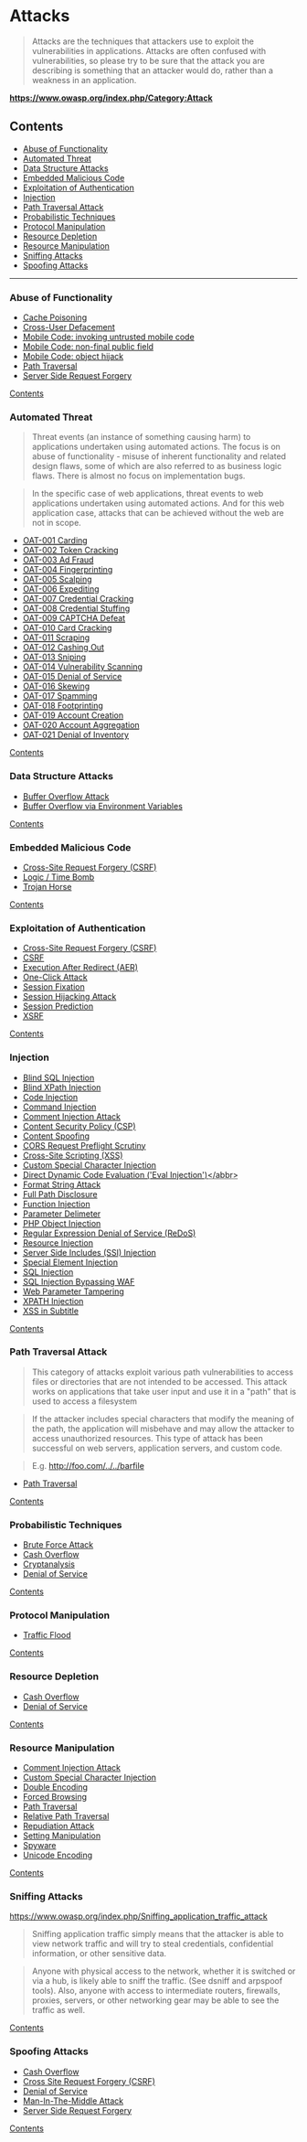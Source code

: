 # Attacks

> Attacks are the techniques that attackers use to exploit the vulnerabilities in applications. Attacks are often confused with vulnerabilities, so please try to be sure that the attack you are describing is something that an attacker would do, rather than a weakness in an application.

**https://www.owasp.org/index.php/Category:Attack**

## Contents

- [Abuse of Functionality](#abuse-of-functionality)
- [Automated Threat](#automated-threat)
- [Data Structure Attacks](#data-structure-attacks)
- [Embedded Malicious Code](#embedded-malicious-code)
- [Exploitation of Authentication](#exploitation-of-authentication)
- [Injection](#injection)
- [Path Traversal Attack](#path-traversal-attack)
- [Probabilistic Techniques](#probabilistic-techniques)
- [Protocol Manipulation](#protocol-manipulation)
- [Resource Depletion](#resource-depletion)
- [Resource Manipulation](#resource-manipulation)
- [Sniffing Attacks](#sniffing-attacks)
- [Spoofing Attacks](#spoofing-attacks)

---

### Abuse of Functionality

- <abbr title="The impact of a maliciously constructed response can be magnified if it is cached either by a web cache used by multiple users or even the browser cache of a single user.">[Cache Poisoning](https://www.owasp.org/index.php/Cache_Poisoning)</abbr>
- <abbr title="An attacker can make a single request to a vulnerable server that will cause the sever to create two responses, the second of which may be misinterpreted as a response to a different request, possibly one made by another user sharing the same TCP connection with the sever.">[Cross-User Defacement](https://www.owasp.org/index.php/Cross-User_Defacement)</abbr>
- <abbr title="Manipulation of a mobile code in order to execute malicious operations at the client side.">[Mobile Code: invoking untrusted mobile code](https://www.owasp.org/index.php/Mobile_code:_invoking_untrusted_mobile_code)</abbr>
- <abbr title="This attack aims to manipulate non-final public variables used in mobile code, by injecting malicious values on it, mostly in Java and C++ applications.">[Mobile Code: non-final public field](https://www.owasp.org/index.php/Mobile_code:_non-final_public_field)</abbr>
- <abbr title="This attack consists of a technique to create objects without constructors’ methods by taking advantage of the clone() method of Java-based applications.">[Mobile Code: object hijack](https://www.owasp.org/index.php/Mobile_code:_object_hijack)</abbr>
- <abbr title="A path traversal attack (also known as directory traversal) aims to access files and directories that are stored outside the web root folder.">[Path Traversal](https://www.owasp.org/index.php/Path_Traversal)</abbr>
- <abbr title="Abuse of functionality on the server to read or update internal resources. The attacker can supply or a modify a URL which the code running on the server will read or submit data to.">[Server Side Request Forgery](https://www.owasp.org/index.php/Server_Side_Request_Forgery)</abbr>

[Contents](#contents)


### Automated Threat

> Threat events (an instance of something causing harm) to applications undertaken using automated actions. The focus is on abuse of functionality - misuse of inherent functionality and related design flaws, some of which are also referred to as business logic flaws. There is almost no focus on implementation bugs.

> In the specific case of web applications, threat events to web applications undertaken using automated actions. And for this web application case, attacks that can be achieved without the web are not in scope.

- <abbr title="Multiple payment authorisation attempts used to verify the validity of bulk stolen payment card data.">[OAT-001 Carding](https://www.owasp.org/index.php/OAT-001_Carding)</abbr>
- <abbr title="Mass enumeration of coupon numbers, voucher codes, discount tokens, etc.">[OAT-002 Token Cracking](https://www.owasp.org/index.php/OAT-002_Token_Cracking)</abbr>
- <abbr title="False clicks and fraudulent display of web-placed advertisements.">[OAT-003 Ad Fraud](https://www.owasp.org/index.php/OAT-003_Ad_Fraud)</abbr>
- <abbr title="Elicit information about the supporting so ware and framework types and versions.">[OAT-004 Fingerprinting](https://www.owasp.org/index.php/OAT-004_Fingerprinting)</abbr>
- <abbr title="Obtain limited-availability and/or preferred goods/services by unfair methods.">[OAT-005 Scalping](https://www.owasp.org/index.php/OAT-005_Scalping)</abbr>
- <abbr title="Perform actions to hasten progress of usually slow, tedious or time-consuming actions.">[OAT-006 Expediting](https://www.owasp.org/index.php/OAT-006_Expediting)</abbr>
- <abbr title="Identify valid login credentials by trying different values for usernames and/or passwords.">[OAT-007 Credential Cracking](https://www.owasp.org/index.php/OAT-007_Credential_Cracking)</abbr>
- <abbr title="Mass log in attempts used to verify the validity of stolen username/password pairs.">[OAT-008 Credential Stuffing](https://www.owasp.org/index.php/OAT-008_Credential_Stuffing)</abbr>
- <abbr title="Solve anti-automation tests.">[OAT-009 CAPTCHA Defeat](https://www.owasp.org/index.php/OAT-009_CAPTCHA_Defeat)</abbr>
- <abbr title="Identify missing start/expiry dates and security codes for stolen payment card data by trying different values.">[OAT-010 Card Cracking](https://www.owasp.org/index.php/OAT-010_Card_Cracking)</abbr>
- <abbr title="Collect application content and/or other data for use elsewhere.">[OAT-011 Scraping](https://www.owasp.org/index.php/OAT-011_Scraping)</abbr>
- <abbr title="Buy goods or obtain cash utilising validated stolen payment card or other user account data.">[OAT-012 Cashing Out](https://www.owasp.org/index.php/OAT-012_Cashing_Out)</abbr>
- <abbr title="Last minute bid or offer for goods or services.">[OAT-013 Sniping](https://www.owasp.org/index.php/OAT-013_Sniping)</abbr>
- <abbr title="Crawl and fuzz application to identify weaknesses and possible vulnerabilities.">[OAT-014 Vulnerability Scanning](https://www.owasp.org/index.php/OAT-014_Vulnerability_Scanning)</abbr>
- <abbr title="Target resources of the application and database servers, or individual user accounts, to achieve denial of service (DoS).">[OAT-015 Denial of Service](https://www.owasp.org/index.php/OAT-015_Denial_of_Service)</abbr>
- <abbr title="Repeated link clicks, page requests or form submissions intended to alter some metric.">[OAT-016 Skewing](https://www.owasp.org/index.php/OAT-016_Skewing)</abbr>
- <abbr title="Malicious or questionable information addition that appears in public or private content, databases or user messages.">[OAT-017 Spamming](https://www.owasp.org/index.php/OAT-017_Spamming)</abbr>
- <abbr title="Probe and explore application to identify its constituents and properties.">[OAT-018 Footprinting](https://www.owasp.org/index.php/OAT-018_Footprinting)</abbr>
- <abbr title="Create multiple accounts for subsequent misuse.">[OAT-019 Account Creation](https://www.owasp.org/index.php/OAT-019_Account_Creation)</abbr>
- <abbr title="Use by an intermediary application that collects together multiple accounts and interacts on their behalf.">[OAT-020 Account Aggregation](https://www.owasp.org/index.php/OAT-020_Account_Aggregation)</abbr>
- <abbr title="Deplete goods or services stock without ever completing the purchase or committing to the transaction.">[OAT-021 Denial of Inventory](https://www.owasp.org/index.php/OAT-021_Denial_of_Inventory)</abbr>

[Contents](#contents)


### Data Structure Attacks

- <abbr title="Buffer overflows can consist of overflowing the stack (Stack overflow) or overflowing the heap (Heap overflow).">[Buffer Overflow Attack](https://www.owasp.org/index.php/Buffer_overflow_attack)</abbr>
- <abbr title="This attack pattern involves causing a buffer overflow through manipulation of environment variables.">[Buffer Overflow via Environment Variables](https://www.owasp.org/index.php/Buffer_Overflow_via_Environment_Variables)</abbr>

[Contents](#contents)


### Embedded Malicious Code

- <abbr title="Cross-Site Request Forgery (CSRF) is an attack that forces an end user to execute unwanted actions on a web application in which they're currently authenticated.">[Cross-Site Request Forgery (CSRF)](https://www.owasp.org/index.php/Cross-Site_Request_Forgery_(CSRF))</abbr>
- <abbr title="A logic bomb is a piece of malicious code that executes when specific trigger conditions are met.">[Logic / Time Bomb](https://www.owasp.org/index.php/Logic/time_bomb)</abbr>
- <abbr title="A Trojan Horse is a program that uses malicious code masqueraded as a trusted application.">[Trojan Horse](https://www.owasp.org/index.php/Trojan_Horse)</abbr>

[Contents](#contents)


### Exploitation of Authentication

- <abbr title="Cross-Site Request Forgery (CSRF) is an attack that forces an end user to execute unwanted actions on a web application in which they're currently authenticated.">[Cross-Site Request Forgery (CSRF)](https://www.owasp.org/index.php/Cross-Site_Request_Forgery_(CSRF))</abbr>
- <abbr title="Cross-Site Request Forgery (CSRF) is an attack that forces an end user to execute unwanted actions on a web application in which they're currently authenticated.">[CSRF](https://www.owasp.org/index.php/CSRF)</abbr>
- <abbr title="Execution After Redirect (EAR) is an attack where an attacker ignores redirects and retrieves sensitive content intended for authenticated users.">[Execution After Redirect (AER)](https://www.owasp.org/index.php/Execution_After_Redirect_(EAR))</abbr>
- <abbr title="Cross-Site Request Forgery (CSRF)">[One-Click Attack](https://www.owasp.org/index.php/One-Click_Attack)</abbr>
- <abbr title="Session Fixation is an attack that permits an attacker to hijack a valid user session. When authenticating a user, the vulnerable app doesn’t assign a new session ID, making it possible to use an existent session ID.">[Session Fixation](https://www.owasp.org/index.php/Session_fixation)</abbr>
- <abbr title="The Session Hijacking attack consists of the exploitation of the web session control mechanism, which is normally managed for a session token. The Session Hijacking attack compromises the session token by stealing or predicting a valid session token to gain unauthorized access to the Web Server.">[Session Hijacking Attack](https://www.owasp.org/index.php/Session_hijacking_attack)</abbr>
- <abbr title="The session prediction attack focuses on predicting session ID values that permit an attacker to bypass the authentication schema of an application. By analyzing and understanding the session ID generation process, an attacker can predict a valid session ID value and get access to the application.">[Session Prediction](https://www.owasp.org/index.php/Session_Prediction)</abbr>
- <abbr title="Cross-Site Request Forgery (CSRF)">[XSRF](https://www.owasp.org/index.php/XSRF)</abbr>

[Contents](#contents)


### Injection

- <abbr title="Blind SQL (Structured Query Language) injection is a type of SQL Injection attack that asks the database true or false questions and determines the answer based on the applications response. This attack is often used when the web application is configured to show generic error messages, but has not mitigated the code that is vulnerable to SQL injection.">[Blind SQL Injection](https://www.owasp.org/index.php/Blind_SQL_Injection)
- <abbr title="XPath is a type of query language that describes how to locate specific elements (including attributes, processing instructions, etc.) in an XML document. Since it is a query language, XPath is somewhat similar to Structured Query Language (SQL), however, XPath is different in that it can be used to reference almost any part of an XML document without access control restrictions. Using an XPATH Injection attack, an attacker is able to modify the XPATH query to perform an action of his choosing.">[Blind XPath Injection](https://www.owasp.org/index.php/Blind_XPath_Injection)</abbr>
- <abbr title="Code Injection is the general term for attack types which consist of injecting code that is then interpreted/executed by the application. This type of attack exploits poor handling of untrusted data. These types of attacks are usually made possible due to a lack of proper input/output data validation.">[Code Injection](https://www.owasp.org/index.php/Code_Injection)</abbr>
- <abbr title="Command injection is an attack in which the goal is execution of arbitrary commands on the host operating system via a vulnerable application. Command injection attacks are possible when an application passes unsafe user supplied data (forms, cookies, HTTP headers etc.) to a system shell.">[Command Injection](https://www.owasp.org/index.php/Command_Injection)</abbr>
- <abbr title="Comments injected into an application through input can be used to compromise a system. As data is parsed, an injected/malformed comment may cause the process to take unexpected actions that result in an attack.">[Comment Injection Attack](https://www.owasp.org/index.php/Comment_Injection_Attack)</abbr>
- <abbr title="The risk with CSP can have 2 main sources: 1) Policies misconfiguration, and 2) too permissive policies.">[Content Security Policy (CSP)](https://www.owasp.org/index.php/Content_Security_Policy)</abbr>
- <abbr title="Content spoofing, also referred to as content injection, 'arbitrary text injection' or virtual defacement, is an attack targeting a user made possible by an injection vulnerability in a web application. When an application does not properly handle user-supplied data, an attacker can supply content to a web application, typically via a parameter value, that is reflected back to the user. This presents the user with a modified page under the context of the trusted domain.">[Content Spoofing](https://www.owasp.org/index.php/Content_Spoofing)</abbr>
- <abbr title="CORS stands for Cross-Origin Resource Sharing. The main risk here, is that the request preflight process is entirely managed on client side (by the browser) and then anything warrant web application that the request preflight process will be always followed. A user can create/send (using tools like Curl,OWASP Zap Proxy,...) a final HTTP request without previously sending the first request for preflight and then bypass request preflight process in order to act on data in a unsafe way.">[CORS Request Preflight Scrutiny](https://www.owasp.org/index.php/CORS_RequestPreflighScrutiny)</abbr>
- <abbr title="Cross-Site Scripting (XSS) attacks are a type of injection, in which malicious scripts are injected into otherwise benign and trusted websites. XSS attacks occur when an attacker uses a web application to send malicious code, generally in the form of a browser side script, to a different end user.">[Cross-Site Scripting (XSS)](https://www.owasp.org/index.php/Cross-site_Scripting_(XSS))</abbr>
- <abbr title="The software does not properly filter or quote special characters or reserved words that are used in a custom or proprietary language or representation that is used by the product. That allows attackers to modify the syntax, content, or commands before they are processed by the end system.">[Custom Special Character Injection](https://www.owasp.org/index.php/Custom_Special_Character_Injection)</abbr>
- <abbr title="This attack consists of a script that does not properly validate user inputs in the page parameter. A remote user can supply a specially crafted URL to pass arbitrary code to an eval() statement, which results in code execution.">[Direct Dynamic Code Evaluation ('Eval Injection')](https://www.owasp.org/index.php/Direct_Dynamic_Code_Evaluation_(%27Eval_Injection%27))</abbr>
- <abbr title="The Format String exploit occurs when the submitted data of an input string is evaluated as a command by the application. In this way, the attacker could execute code, read the stack, or cause a segmentation fault in the running application, causing new behaviors that could compromise the security or the stability of the system.">[Format String Attack](https://www.owasp.org/index.php/Format_string_attack)</abbr>
- <abbr title="Full Path Disclosure (FPD) vulnerabilities enable the attacker to see the path to the webroot/file. e.g.: /home/omg/htdocs/file/. Certain vulnerabilities, such as using the load_file() (within a SQL Injection) query to view the page source, require the attacker to have the full path to the file they wish to view.">[Full Path Disclosure](https://www.owasp.org/index.php/Full_Path_Disclosure)</abbr>
- <abbr title="A Function Injection attack consists of insertion or 'injection' of a function name from client to the application. A successful function injection exploit can execute any built-in or user defined function.">[Function Injection](https://www.owasp.org/index.php/Function_Injection)</abbr>
- <abbr title="This attack is based on the manipulation of parameter delimiters used by web application input vectors in order to cause unexpected behaviors like access control and authorization bypass and information disclosure, among others.">[Parameter Delimeter](https://www.owasp.org/index.php/Parameter_Delimiter)</abbr>
- <abbr title="PHP Object Injection is an application level vulnerability that could allow an attacker to perform different kinds of malicious attacks, such as Code Injection, SQL Injection, Path Traversal and Application Denial of Service, depending on the context.">[PHP Object Injection](https://www.owasp.org/index.php/PHP_Object_Injection)</abbr>
- <abbr title="The Regular expression Denial of Service (ReDoS) is a Denial of Service attack, that exploits the fact that most Regular Expression implementations may reach extreme situations that cause them to work very slowly (exponentially related to input size).">[Regular Expression Denial of Service (ReDoS)](https://www.owasp.org/index.php/Regular_expression_Denial_of_Service_-_ReDoS)</abbr>
- <abbr title="This attack consists of changing resource identifiers used by an application in order to perform a malicious task. When an application defines a resource type or location based on user input, such as a file name or port number, this data can be manipulated to execute or access different resources.">[Resource Injection](https://www.owasp.org/index.php/Resource_Injection)</abbr>
- <abbr title="The Server-Side Includes attack allows the exploitation of a web application by injecting scripts in HTML pages or executing arbitrary codes remotely. It can be exploited through manipulation of SSI in use in the application or force its use through user input fields.">[Server Side Includes (SSI) Injection](https://www.owasp.org/index.php/Server-Side_Includes_(SSI)_Injection)</abbr>
- <abbr title="Special Element Injection is a type of injection attack that exploits a weakness related to reserved words and special characters.">[Special Element Injection](https://www.owasp.org/index.php/Special_Element_Injection)</abbr>
- <abbr title="A SQL injection attack consists of insertion or 'injection' of a SQL query via the input data from the client to the application. A successful SQL injection exploit can read sensitive data from the database, modify database data (Insert/Update/Delete), execute administration operations on the database (such as shutdown the DBMS), recover the content of a given file present on the DBMS file system and in some cases issue commands to the operating system.">[SQL Injection](https://www.owasp.org/index.php/SQL_Injection)</abbr>
- <abbr title="Bypassed WAF. A SQL injection attack consists of insertion or 'injection' of a SQL query via the input data from the client to the application. A successful SQL injection exploit can read sensitive data from the database, modify database data (Insert/Update/Delete), execute administration operations on the database (such as shutdown the DBMS), recover the content of a given file present on the DBMS file system and in some cases issue commands to the operating system.">[SQL Injection Bypassing WAF](https://www.owasp.org/index.php/SQL_Injection_Bypassing_WAF)</abbr>
- <abbr title="The Web Parameter Tampering attack is based on the manipulation of parameters exchanged between client and server in order to modify application data, such as user credentials and permissions, price and quantity of products, etc. Usually, this information is stored in cookies, hidden form fields, or URL Query Strings, and is used to increase application functionality and control.">[Web Parameter Tampering](https://www.owasp.org/index.php/Web_Parameter_Tampering)</abbr>
- <abbr title="Similar to SQL Injection, XPath Injection attacks occur when a web site uses user-supplied information to construct an XPath query for XML data. By sending intentionally malformed information into the web site, an attacker can find out how the XML data is structured, or access data that he may not normally have access to. He may even be able to elevate his privileges on the web site if the XML data is being used for authentication (such as an XML based user file).">[XPATH Injection](https://www.owasp.org/index.php/XPATH_Injection)</abbr>
- <abbr title="It is possible for an attacker to execute JavaScript in a video's subtitle. This is also referred to as XSS (Cross-Site Scripting). If a website loads the subtitle separately in the browser then an attacker can run any HTML or JavaScript in the video subtitle.">[XSS in Subtitle](https://www.owasp.org/index.php/Xss_in_subtitle)</abbr>

[Contents](#contents)


### Path Traversal Attack

> This category of attacks exploit various path vulnerabilities to access files or directories that are not intended to be accessed. This attack works on applications that take user input and use it in a "path" that is used to access a filesystem

> If the attacker includes special characters that modify the meaning of the path, the application will misbehave and may allow the attacker to access unauthorized resources. This type of attack has been successful on web servers, application servers, and custom code.

> E.g. http://foo.com/../../barfile

- [Path Traversal](https://www.owasp.org/index.php/Path_Traversal)

[Contents](#contents)


### Probabilistic Techniques

- [Brute Force Attack](https://www.owasp.org/index.php/Brute_force_attack)
- [Cash Overflow](https://www.owasp.org/index.php/Cash_Overflow)
- [Cryptanalysis](https://www.owasp.org/index.php/Cryptanalysis)
- [Denial of Service](https://www.owasp.org/index.php/Denial_of_Service)

[Contents](#contents)


### Protocol Manipulation

- [Traffic Flood](https://www.owasp.org/index.php/Traffic_flood)

[Contents](#contents)


### Resource Depletion

- [Cash Overflow](https://www.owasp.org/index.php/Cash_Overflow)
- [Denial of Service](https://www.owasp.org/index.php/Denial_of_Service)

[Contents](#contents)


### Resource Manipulation

- [Comment Injection Attack](https://www.owasp.org/index.php/Comment_Injection_Attack)
- [Custom Special Character Injection](https://www.owasp.org/index.php/Custom_Special_Character_Injection)
- [Double Encoding](https://www.owasp.org/index.php/Double_Encoding)
- [Forced Browsing](https://www.owasp.org/index.php/Forced_browsing)
- [Path Traversal](https://www.owasp.org/index.php/Path_Traversal)
- [Relative Path Traversal](https://www.owasp.org/index.php/Relative_Path_Traversal)
- [Repudiation Attack](https://www.owasp.org/index.php/Repudiation_Attack)
- [Setting Manipulation](https://www.owasp.org/index.php/Setting_Manipulation)
- [Spyware](https://www.owasp.org/index.php/Spyware)
- [Unicode Encoding](https://www.owasp.org/index.php/Unicode_Encoding)

[Contents](#contents)


### Sniffing Attacks

https://www.owasp.org/index.php/Sniffing_application_traffic_attack

> Sniffing application traffic simply means that the attacker is able to view network traffic and will try to steal credentials, confidential information, or other sensitive data.

> Anyone with physical access to the network, whether it is switched or via a hub, is likely able to sniff the traffic. (See dsniff and arpspoof tools). Also, anyone with access to intermediate routers, firewalls, proxies, servers, or other networking gear may be able to see the traffic as well.

[Contents](#contents)


### Spoofing Attacks

- [Cash Overflow](https://www.owasp.org/index.php/Cash_Overflow)
- [Cross Site Request Forgery (CSRF)](https://www.owasp.org/index.php/Cross-Site_Request_Forgery_(CSRF))
- [Denial of Service](https://www.owasp.org/index.php/Denial_of_Service)
- [Man-In-The-Middle Attack](https://www.owasp.org/index.php/Man-in-the-middle_attack)
- [Server Side Request Forgery](https://www.owasp.org/index.php/Server_Side_Request_Forgery)

[Contents](#contents)

